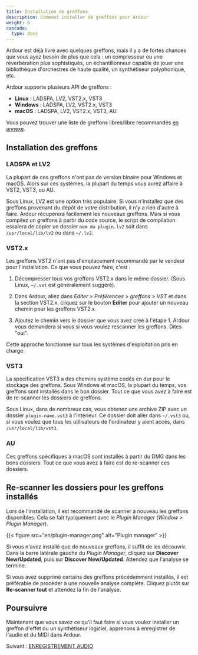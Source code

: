 ```yaml
---
title: Installation de greffons
description: Comment installer de greffons pour Ardour
weight: 6
cascade:
  type: docs
---
```


Ardour est déjà livré avec quelques greffons, mais il y a de fortes chances que vous ayez besoin de plus que cela :
un compresseur ou une réverbération plus sophistiqués, un échantillonneur capable de jouer une bibliothèque d'orchestres de haute qualité, un synthétiseur polyphonique, etc.

Ardour supporte plusieurs API de greffons :

- **Linux** : LADSPA, LV2, VST2.x, VST3
- **Windows** : LADSPA, LV2, VST2.x, VST3
- **macOS** : LADSPA, LV2, VST2.x, VST3, AU

Vous pouvez trouver une liste de greffons libres/libre recommandés [en annexe](../../appendices/plugins/).

## Installation des greffons

### LADSPA et LV2

La plupart de ces greffons n'ont pas de version binaire pour Windows et macOS.
Alors sur ces systèmes, la plupart du temps vous aurez affaire à VST2, VST3, ou AU.

Sous Linux, LV2 est une option très populaire. Si vous n'installez que des
greffons provenant du dépôt de votre distribution, il n'y a rien d'autre à faire.
Ardour récupérera facilement les nouveaux greffons. Mais si vous compilez un greffons
à partir du code source, le script de compilation essaiera de copier
un dossier `nom du plugin.lv2` soit dans `/usr/local/lib/lv2` ou dans `~/.lv2`.

### VST2.x

Les greffons VST2 n'ont pas d'emplacement recommandé par le vendeur pour l'installation.
Ce que vous pouvez faire, c'est :

1. Décompresser tous vos greffons VST2.x dans le même dossier.
(Sous Linux, `~/.vst` est généralement suggéré).

2. Dans Ardour, allez dans _Editer > Préférences > greffons > VST_ et dans la section VST2.x,
cliquez sur le bouton **Editer** pour ajouter un nouveau chemin pour les greffons VST2.x.

3. Ajoutez le chemin vers le dossier que vous avez créé à l'étape 1.
Ardour vous demandera si vous si vous voulez rescanner les greffons. Dites "oui".

Cette approche fonctionne sur tous les systèmes d'exploitation pris en charge.

### VST3

La spécification VST3 a des chemins système codés en dur pour le stockage des greffons.
Sous Windows et macOS, la plupart du temps, vos greffons sont installés dans le bon dossier.
Tout ce que vous avez à faire est de re-scanner les dossiers de greffons.

Sous Linux, dans de nombreux cas, vous obtenez une archive ZIP avec un dossier
`plugin-name.vst3` à l'intérieur. Ce dossier doit aller dans `~/.vst3` ou,
si vous voulez que tous les utilisateurs de l'ordinateur y aient accès,
dans `/usr/local/lib/vst3`.

### AU

Ces greffons spécifiques à macOS sont installés à partir du DMG dans les bons dossiers.
Tout ce que vous avez à faire est de re-scanner ces dossiers.

## Re-scanner les dossiers pour les greffons installés

Lors de l'installation, il est recommandé de scanner à nouveau les greffons disponibles.
Cela se fait typiquement avec le _Plugin Manager_ (_Window > Plugin Manager_).

{{< figure src="en/plugin-manager.png" alt="Plugin manager" >}}

Si vous n'avez installé que de nouveaux greffons, il suffit de les découvrir.
Dans la barre latérale gauche du _Plugin Manager_, cliquez sur **Discover New/Updated**,
puis sur **Discover New/Updated**. Attendez que l'analyse se termine.

Si vous avez supprimé certains des greffons précédemment installés, il est préférable
de procéder à une nouvelle analyse complète.
Cliquez plutôt sur **Re-scanner tout** et attendez la fin de l'analyse.

## Poursuivre

Maintenant que vous savez ce qu'il faut faire si vous voulez installer un greffon d'effet
ou un synthétiseur logiciel, apprenons à enregistrer de l'audio et du MIDI dans Ardour.

Suivant : [ENREGISTREMENT AUDIO](../../recording/recording-audio/)